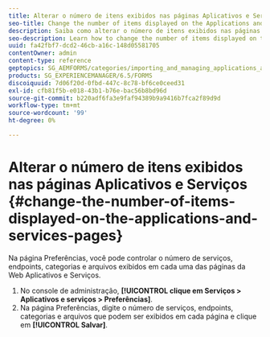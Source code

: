 ```yaml
---
title: Alterar o número de itens exibidos nas páginas Aplicativos e Serviços
seo-title: Change the number of items displayed on the Applications and Services pages
description: Saiba como alterar o número de itens exibidos nas páginas Aplicativos e Serviços.
seo-description: Learn how to change the number of items displayed on the Applications and Services pages.
uuid: fa42fbf7-dcd2-46cb-a16c-148d05581705
contentOwner: admin
content-type: reference
geptopics: SG_AEMFORMS/categories/importing_and_managing_applications_and_archives
products: SG_EXPERIENCEMANAGER/6.5/FORMS
discoiquuid: 7d06f20d-0fbd-447c-8c78-bf6ce0ceed31
exl-id: cfb81f5b-e018-43b1-b76e-bac56b8bd96d
source-git-commit: b220adf6fa3e9faf94389b9a9416b7fca2f89d9d
workflow-type: tm+mt
source-wordcount: '99'
ht-degree: 0%

---
```


# Alterar o número de itens exibidos nas páginas Aplicativos e Serviços {#change-the-number-of-items-displayed-on-the-applications-and-services-pages}

Na página Preferências, você pode controlar o número de serviços, endpoints, categorias e arquivos exibidos em cada uma das páginas da Web Aplicativos e Serviços.

1. No console de administração, **[!UICONTROL clique em Serviços > Aplicativos e serviços > Preferências]**.
1. Na página Preferências, digite o número de serviços, endpoints, categorias e arquivos que podem ser exibidos em cada página e clique em **[!UICONTROL Salvar]**.

